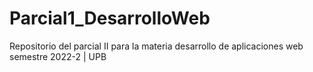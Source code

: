 # Parcial1_DesarrolloWeb
Repositorio del parcial II para la materia desarrollo de aplicaciones web semestre 2022-2 | UPB
